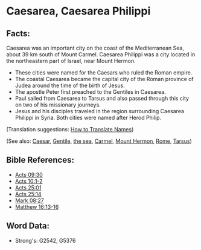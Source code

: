 # Caesarea, Caesarea Philippi #

## Facts: ##

Caesarea was an important city on the coast of the Mediterranean Sea, about 39 km south of Mount Carmel. Caesarea Philippi was a city located in the northeastern part of Israel, near Mount Hermon.

* These cities were named for the Caesars who ruled the Roman empire.
* The coastal Caesarea became the capital city of the Roman province of Judea around the time of the birth of Jesus.
* The apostle Peter first preached to the Gentiles in Caesarea.
* Paul sailed from Caesarea to Tarsus and also passed through this city on two of his missionary journeys.
* Jesus and his disciples traveled in the region surrounding Caesarea Philippi in Syria. Both cities were named after Herod Philip.

(Translation suggestions: [How to Translate Names](rc://en/ta/man/translate/translate-names))

(See also: [Caesar](../names/caesar.md), [Gentile](../kt/gentile.md), [the sea](../names/mediterranean.md), [Carmel](../names/carmel.md), [Mount Hermon](../names/mounthermon.md), [Rome](../names/rome.md), [Tarsus](../names/tarsus.md))

## Bible References: ##

* [Acts 09:30](rc://en/tn/help/act/09/30)
* [Acts 10:1-2](rc://en/tn/help/act/10/01)
* [Acts 25:01](rc://en/tn/help/act/25/01)
* [Acts 25:14](rc://en/tn/help/act/25/14)
* [Mark 08:27](rc://en/tn/help/mrk/08/27)
* [Matthew 16:13-16](rc://en/tn/help/mat/16/13)

## Word Data: ##

* Strong's: G2542, G5376
